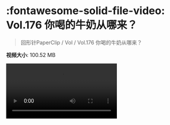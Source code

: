 # :fontawesome-solid-file-video: Vol.176 你喝的牛奶从哪来？

> 回形针PaperClip / Vol / Vol.176 你喝的牛奶从哪来？

**视频大小**: 100.52 MB

<div class="video"><video src="https://file.hsyhx.top/archive/回形针PaperClip/Vol/Vol.176 你喝的牛奶从哪来？.mp4" controls preload>🤔 您的浏览器不支持 video 标签</video></div>